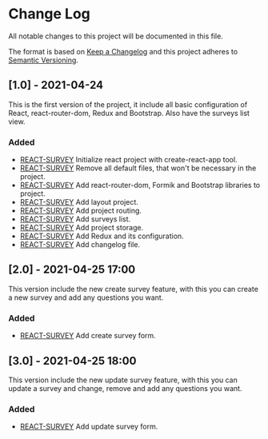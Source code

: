 # Change Log

All notable changes to this project will be documented in this file.

The format is based on [Keep a Changelog](http://keepachangelog.com/)
and this project adheres to [Semantic Versioning](http://semver.org/).

## [1.0] - 2021-04-24

This is the first version of the project, it include all basic configuration of React, react-router-dom, Redux and Bootstrap. Also have the surveys list view.

### Added

- [REACT-SURVEY](https://github.com/WilliamSantiagoAlzate/survey_project/issues/1)
  Initialize react project with create-react-app tool.
- [REACT-SURVEY](https://github.com/WilliamSantiagoAlzate/survey_project/issues/2)
  Remove all default files, that won't be necessary in the project.
- [REACT-SURVEY](https://github.com/WilliamSantiagoAlzate/survey_project/issues/3)
  Add react-router-dom, Formik and Bootstrap libraries to project.
- [REACT-SURVEY](https://github.com/WilliamSantiagoAlzate/survey_project/issues/4)
  Add layout project.
- [REACT-SURVEY](https://github.com/WilliamSantiagoAlzate/survey_project/issues/5)
  Add project routing.
- [REACT-SURVEY](https://github.com/WilliamSantiagoAlzate/survey_project/issues/8)
  Add surveys list.
- [REACT-SURVEY](https://github.com/WilliamSantiagoAlzate/survey_project/issues/9)
  Add project storage.
- [REACT-SURVEY](https://github.com/WilliamSantiagoAlzate/survey_project/issues/11)
  Add Redux and its configuration.
- [REACT-SURVEY](https://github.com/WilliamSantiagoAlzate/survey_project/issues/13)
  Add changelog file.

## [2.0] - 2021-04-25 17:00

This version include the new create survey feature, with this you can create a new survey and add any questions you want.

### Added

- [REACT-SURVEY](https://github.com/WilliamSantiagoAlzate/survey_project/issues/6)
  Add create survey form.

## [3.0] - 2021-04-25 18:00

This version include the new update survey feature, with this you can update a survey and change, remove and add any questions you want.

### Added

- [REACT-SURVEY](https://github.com/WilliamSantiagoAlzate/survey_project/issues/7)
  Add update survey form.
